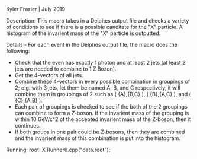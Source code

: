 Kyler Frazier | July 2019
    
Description: 
    This macro takes in a Delphes output file and checks a variety of conditions
    to see if there is a possible canditate for the "X" particle. A histogram of
    the invarient mass of the "X" particle is outputted. 

Details - For each event in the Delphes output file, the macro does the following:
  * Check that the even has exactly 1 photon and at least 2 jets (at least 2 jets
    are needed to combine to 1 Z Bozon).
  * Get the 4-vectors of all jets.
  * Combine these 4-vectors in every possible combination in groupings of 2; e.g.
    with 3 jets, let them be named A, B, and C respectively, it will combine them
    in groupings of 2 such as ( {A},{B,C} ), ( {B},{A,C} ), and ( {C},{A,B} ).
  * Each pair of groupings is checked to see if the both of the 2 groupings can
    combine to form a Z-boson. If the invarient mass of the grouping is within
    10 GeV/c^2 of the accepted invarient mass of the Z-boson, then it continues.
  * If both groups in one pair could be Z-bosons, then they are combined and the
    invarient mass of this combination is put into the histogram. 

Running:
    root 
    .X Runner6.cpp("data.root");